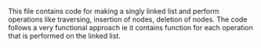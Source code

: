 This file contains code for making a singly linked list and perform operations like traversing, insertion of nodes, deletion of nodes. The code follows a very functional approach ie it contains function for each operation that is performed on the linked list.
